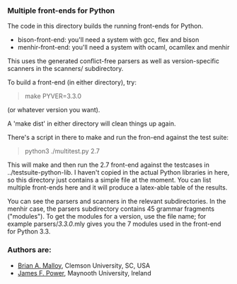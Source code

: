 ### Multiple front-ends for Python

The code in this directory builds the running front-ends for Python.

- bison-front-end: you'll need a system with gcc, flex and bison
- menhir-front-end: you'll need a system with ocaml, ocamllex and menhir

This uses the generated conflict-free parsers as well as
version-specific scanners in the scanners/ subdirectory.

To build a front-end (in either directory), try:

> make PYVER=3.3.0

(or whatever version you want).

A 'make dist' in either directory will clean things up again.


There's a script in there to make and run the fron-end against the
test suite:

>  python3 ./multitest.py 2.7

This will make and then run the 2.7 front-end against the testcases in
../testsuite-python-lib.  I haven't copied in the actual Python
libraries in here, so this directory just contains a simple file at
the moment.  You can list multiple front-ends here and it will produce
a latex-able table of the results.

You can see the parsers and scanners in the relevant subdirectories.
In the menhir case, the parsers subdirectory contains 45 grammar
fragments ("modules").  To get the modules for a version, use the file
name; for example parsers/*_3.3.0_*.mly gives you the 7 modules used
in the front-end for Python 3.3.

### Authors are:
* [Brian A. Malloy](http://www.brianmalloy.com/), Clemson University, SC, USA
* [James F. Power](http://www.cs.nuim.ie/~jpower/), Maynooth University, Ireland


